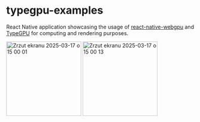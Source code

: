 # typegpu-examples
 
 React Native application showcasing the usage of [react-native-webgpu](https://github.com/wcandillon/react-native-webgpu/) and [TypeGPU](https://github.com/software-mansion/TypeGPU) for computing and rendering purposes.
 
 <img width="200" alt="Zrzut ekranu 2025-03-17 o 15 00 01" src="https://github.com/user-attachments/assets/95ee3c5f-d638-4960-8a50-d5a2e2d6363d" />
 <img width="200" alt="Zrzut ekranu 2025-03-17 o 15 00 13" src="https://github.com/user-attachments/assets/a79705c6-789e-4008-bd02-0050ba4b0c18" />